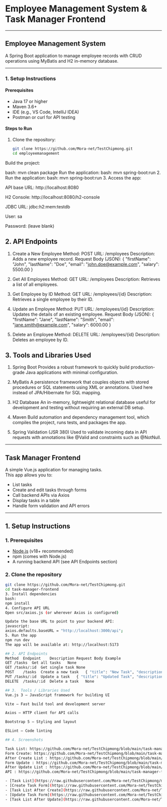 # Employee Management System & Task Manager Frontend

---

## Employee Management System

A Spring Boot application to manage employee records with CRUD operations using MyBatis and H2 in-memory database.

---

### 1. Setup Instructions

#### Prerequisites

- Java 17 or higher  
- Maven 3.6+  
- IDE (e.g., VS Code, IntelliJ IDEA)  
- Postman or curl for API testing  

#### Steps to Run

1. Clone the repository:
   ```bash
   git clone https://github.com/Mora-net/TestChipmong.git
   cd employeemanagement
Build the project:

bash: 
mvn clean package
Run the application:
bash: 
mvn spring-boot:run
2. Run the application:
bash: 
mvn spring-boot:run
3. Access the app:

API base URL: http://localhost:8080

H2 Console: http://localhost:8080/h2-console

JDBC URL: jdbc:h2:mem:testdb

User: sa

Password: (leave blank)

## 2. API Endpoints

1. Create a New Employee
Method: POST
URL: /employees
Description: Adds a new employee record.
Request Body (JSON):
{
  "firstName": "John",
  "lastName": "Doe",
  "email": "john.doe@example.com",
  "salary": 5500.00
}

2. Get All Employees
Method: GET
URL: /employees
Description: Retrieves a list of all employees.


3. Get Employee by ID
Method: GET
URL: /employees/{id}
Description: Retrieves a single employee by their ID.


4. Update an Employee
Method: PUT
URL: /employees/{id}
Description: Updates the details of an existing employee.
Request Body (JSON):
{
  "firstName": "Jane",
  "lastName": "Smith",
  "email": "jane.smith@example.com",
  "salary": 6000.00
}


5. Delete an Employee
Method: DELETE
URL: /employees/{id}
Description: Deletes an employee by ID.


## 3. Tools and Libraries Used
1. Spring Boot
Provides a robust framework to quickly build production-grade Java applications with minimal configuration.

2. MyBatis
A persistence framework that couples objects with stored procedures or SQL statements using XML or annotations. Used here instead of JPA/Hibernate for SQL mapping.

3. H2 Database
An in-memory, lightweight relational database useful for development and testing without requiring an external DB setup.

4. Maven
Build automation and dependency management tool, which compiles the project, runs tests, and packages the app.

5. Spring Validation (JSR 380)
Used to validate incoming data in API requests with annotations like @Valid and constraints such as @NotNull.
---

## Task Manager Frontend

A simple Vue.js  application for managing tasks.  
This app allows you to:
- List tasks
- Create and edit tasks through forms
- Call backend APIs via Axios
- Display tasks in a table
- Handle form validation and API errors

---

## 1. Setup Instructions

### 1. Prerequisites
- [Node.js](https://nodejs.org/) (v18+ recommended)
- npm (comes with Node.js)
- A running backend API (see API Endpoints section)

### 2. Clone the repository
```bash
git clone https://github.com/Mora-net/TestChipmong.git
cd task-manager-frontend
3. Install dependencies
bash: 
npm install
4. Configure API URL
Open src/axios.js (or wherever Axios is configured)

Update the base URL to point to your backend API:
javascript:
axios.defaults.baseURL = "http://localhost:3000/api";
5. Run the app
npm run dev
The app will be available at: http://localhost:5173

## 2. API Endpoints
Method	Endpoint	Description	Request Body Example
GET	/tasks	Get all tasks	None
GET	/tasks/:id	Get single task	None
POST	/tasks	Create a new task	{ "title": "New Task", "description": "Task details" }
PUT	/tasks/:id	Update a task	{ "title": "Updated Task", "description": "Updated details" }
DELETE	/tasks/:id	Delete a task	None

## 3.  Tools / Libraries Used
Vue.js 3 — JavaScript framework for building UI

Vite — Fast build tool and development server

Axios — HTTP client for API calls

Bootstrap 5 — Styling and layout

ESLint — Code linting

## 4. Screenshots

Task List: https://github.com/Mora-net/TestChipmong/blob/main/task-manager-frontend/screenshots/ListTask.png
Form Create: https://github.com/Mora-net/TestChipmong/blob/main/task-manager-frontend/screenshots/Create%20Task.png
After Create List : https://github.com/Mora-net/TestChipmong/blob/main/task-manager-frontend/screenshots/List%20After%20Create.png
Form Update : https://github.com/Mora-net/TestChipmong/blob/main/task-manager-frontend/screenshots/Update%20Task.png
After Update List : https://github.com/Mora-net/TestChipmong/blob/main/task-manager-frontend/screenshots/List%20After%20Update.png
API : https://github.com/Mora-net/TestChipmong/blob/main/task-manager-frontend/screenshots/BackEnd%20(API).png

- [Task List](https://raw.githubusercontent.com/Mora-net/TestChipmong/main/task-manager-frontend/screenshots/ListTask.png)
- [Create Task Form](https://raw.githubusercontent.com/Mora-net/TestChipmong/main/task-manager-frontend/screenshots/Create%20Task.png)
- [Task List After Create](https://raw.githubusercontent.com/Mora-net/TestChipmong/main/task-manager-frontend/screenshots/List%20After%20Create.png)
- [Update Task Form](https://raw.githubusercontent.com/Mora-net/TestChipmong/main/task-manager-frontend/screenshots/Update%20Task.png)
- [Task List After Update](https://raw.githubusercontent.com/Mora-net/TestChipmong/main/task-manager-frontend/screenshots/List%20After%20Update.png)










  
